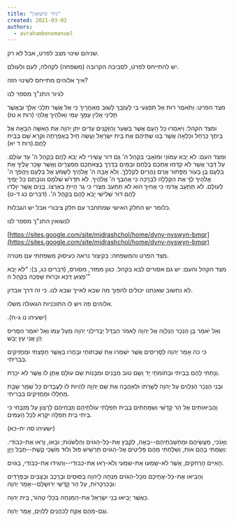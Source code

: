 ```yaml
---
title: "גיור ונישואין"
created: 2021-03-02
authors: 
  - avrahambenemanuel
---
```


שניהם שינוי מצב לפרט, אבל לא רק.

יש להתייחס לפרט, לסביבה הקרובה (משפחה) לקהלה, לעם ולעולם.

איך אלוהים מתייחס לשינוי הזה?

לגיור התנ"ך מספר לנו

מצד הפרט: וַתֹּאמֶר רוּת אַל תִּפְגְּעִי בִי לְעָזְבֵךְ לָשׁוּב מֵאַחֲרָיִךְ כִּי אֶל אֲשֶׁר תֵּלְכִי אֵלֵךְ וּבַאֲשֶׁר תָּלִינִי אָלִין עַמֵּךְ עַמִּי וֵאלֹהַיִךְ אֱלֹהָי (רות א טז)

ומצד הקהל: וַיֹּאמְרוּ כָּל הָעָם אֲשֶׁר בַּשַּׁעַר וְהַזְּקֵנִים עֵדִים יִתֵּן יְהוָה אֶת הָאִשָּׁה הַבָּאָה אֶל בֵּיתֶךָ כְּרָחֵל וּכְלֵאָה אֲשֶׁר בָּנוּ שְׁתֵּיהֶם אֶת בֵּית יִשְׂרָאֵל וַעֲשֵׂה חַיִל בְּאֶפְרָתָה וּקְרָא שֵׁם בְּבֵית לָחֶם.(רות ד יא)

ומצד העם: לֹא יָבֹא עַמּוֹנִי וּמוֹאָבִי בִּקְהַל ה' גַּם דּוֹר עֲשִׂירִי לֹא יָבֹא לָהֶם בִּקְהַל ה' עַד עוֹלָם. עַל דְּבַר אֲשֶׁר לֹא קִדְּמוּ אֶתְכֶם בַּלֶּחֶם וּבַמַּיִם בַּדֶּרֶךְ בְּצֵאתְכֶם מִמִּצְרָיִם וַאֲשֶׁר שָׂכַר עָלֶיךָ אֶת בִּלְעָם בֶּן בְּעוֹר מִפְּתוֹר אֲרַם נַהֲרַיִם לְקַלְלֶךָּ. וְלֹא אָבָה ה' אֱלֹהֶיךָ לִשְׁמֹעַ אֶל בִּלְעָם וַיַּהֲפֹךְ ה' אֱלֹהֶיךָ לְּךָ אֶת הַקְּלָלָה לִבְרָכָה כִּי אֲהֵבְךָ ה' אֱלֹהֶיךָ. לֹא תִדְרֹשׁ שְׁלֹמָם וְטֹבָתָם כָּל יָמֶיךָ לְעוֹלָם. לֹא תְתַעֵב אֲדֹמִי כִּי אָחִיךָ הוּא לֹא תְתַעֵב מִצְרִי כִּי גֵר הָיִיתָ בְאַרְצוֹ. בָּנִים אֲשֶׁר יִוָּלְדוּ לָהֶם דּוֹר שְׁלִישִׁי יָבֹא לָהֶם בִּקְהַל ה'. (דברים כג ד-ט)

כלומר יש החלק האישי שמתחבר עם חלק ציבורי אבל יש הגבלות.

לנשואין התנ"ך מספר לנו

[https://sites.google.com/site/midrashchol/home/dyny-nyswyn-bmqr](https://sites.google.com/site/midrashchol/home/dyny-nyswyn-bmqr)

מצד הפרט והמשפחה: בקיצור נראה כעיסוק משפחתי עם מטרה.

מצד הקהל והעם: יש גם אסורים לבא בקהל. כגון ממזר, מסורס, (דברים כג, ב): “לֹא יָבֹא פְצוּעַ דַּכָּא וּכְרוּת שָׁפְכָה בִּקְהַל ה'”

לא נחשוב שאנחנו יכולים להפוך מה שבא לאייך שבא לנו. כי זה דרך אבדון.

אלוהים פה ויש לו התוכניות הגאולה משלו.

.(ישעיהו נו ג-ח)

וְאַל יֹאמַר בֶּן הַנֵּכָר הַנִּלְוָה אֶל יְהוָה לֵאמֹר הַבְדֵּל יַבְדִּילַנִי יְהוָה מֵעַל עַמּוֹ וְאַל יֹאמַר הַסָּרִיס הֵן אֲנִי עֵץ יָבֵשׁ

כִּי כֹה אָמַר יְהוָה לַסָּרִיסִים אֲשֶׁר יִשְׁמְרוּ אֶת שַׁבְּתוֹתַי וּבָחֲרוּ בַּאֲשֶׁר חָפָצְתִּי וּמַחֲזִיקִים בִּבְרִיתִי.

וְנָתַתִּי לָהֶם בְּבֵיתִי וּבְחוֹמֹתַי יָד וָשֵׁם טוֹב מִבָּנִים וּמִבָּנוֹת שֵׁם עוֹלָם אֶתֶּן לוֹ אֲשֶׁר לֹא יִכָּרֵת.

וּבְנֵי הַנֵּכָר הַנִּלְוִים עַל יְהוָה לְשָׁרְתוֹ וּלְאַהֲבָה אֶת שֵׁם יְהוָה לִהְיוֹת לוֹ לַעֲבָדִים כָּל שֹׁמֵר שַׁבָּת מֵחַלְּלוֹ וּמַחֲזִיקִים בִּבְרִיתִי.

וַהֲבִיאוֹתִים אֶל הַר קָדְשִׁי וְשִׂמַּחְתִּים בְּבֵית תְּפִלָּתִי עוֹלֹתֵיהֶם וְזִבְחֵיהֶם לְרָצוֹן עַל מִזְבְּחִי כִּי בֵיתִי בֵּית תְּפִלָּה יִקָּרֵא לְכָל הָעַמִּים.

(ישעיהו סה יח-כא)

וְאָנֹכִי, מַעֲשֵׂיהֶם וּמַחְשְׁבֹתֵיהֶם--בָּאָה, לְקַבֵּץ אֶת-כָּל-הַגּוֹיִם וְהַלְּשֹׁנוֹת; וּבָאוּ, וְרָאוּ אֶת-כְּבוֹדִי. וְשַׂמְתִּי בָהֶם אוֹת, וְשִׁלַּחְתִּי מֵהֶם פְּלֵיטִים אֶל-הַגּוֹיִם תַּרְשִׁישׁ פּוּל וְלוּד מֹשְׁכֵי קֶשֶׁת--תֻּבַל וְיָוָן:

הָאִיִּים הָרְחֹקִים, אֲשֶׁר לֹא-שָׁמְעוּ אֶת-שִׁמְעִי וְלֹא-רָאוּ אֶת-כְּבוֹדִי--וְהִגִּידוּ אֶת-כְּבוֹדִי, בַּגּוֹיִם.

וְהֵבִיאוּ אֶת-כָּל-אֲחֵיכֶם מִכָּל-הַגּוֹיִם מִנְחָה לַיהוָה בַּסּוּסִים וּבָרֶכֶב וּבַצַּבִּים וּבַפְּרָדִים וּבַכִּרְכָּרוֹת, עַל הַר קָדְשִׁי יְרוּשָׁלִַם--אָמַר יְהוָה:

כַּאֲשֶׁר יָבִיאוּ בְנֵי יִשְׂרָאֵל אֶת-הַמִּנְחָה בִּכְלִי טָהוֹר, בֵּית יְהוָה.

וְגַם-מֵהֶם אֶקַּח לַכֹּהֲנִים לַלְוִיִּם, אָמַר יְהוָה.
